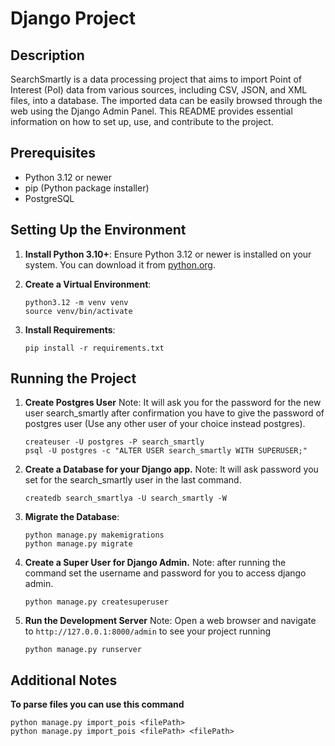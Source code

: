 
# Django Project

## Description
SearchSmartly is a data processing project that aims to import Point of Interest (PoI) data from various sources, including CSV, JSON, and XML files, into a database. The imported data can be easily browsed through the web using the Django Admin Panel. This README provides essential information on how to set up, use, and contribute to the project.

## Prerequisites
- Python 3.12 or newer
- pip (Python package installer)
- PostgreSQL

## Setting Up the Environment
1. **Install Python 3.10+**: Ensure Python 3.12 or newer is installed on your system. You can download it from [python.org](https://www.python.org/downloads/).

2. **Create a Virtual Environment**:
   ```
   python3.12 -m venv venv
   source venv/bin/activate
   ```

3. **Install Requirements**:
   ```
   pip install -r requirements.txt
   ```

## Running the Project

1. **Create Postgres User** Note: It will ask you for the password for the new user search_smartly after confirmation you have to give the password of postgres user (Use any other user of your choice instead postgres).
   ```
   createuser -U postgres -P search_smartly
   psql -U postgres -c "ALTER USER search_smartly WITH SUPERUSER;"
   ```
   
2. **Create a Database for your Django app.** Note: It will ask password you set for the search_smartly user in the last command.
   ```
   createdb search_smartlya -U search_smartly -W 
   ```
   

3. **Migrate the Database**:
   ```
   python manage.py makemigrations
   python manage.py migrate
   ```

4. **Create a Super User for Django Admin.** Note: after running the command set the username and password for you to access django admin.
   ```
   python manage.py createsuperuser
   ```   

5. **Run the Development Server** Note: Open a web browser and navigate to `http://127.0.0.1:8000/admin` to see your project running
   ```
   python manage.py runserver
   ```

## Additional Notes

**To parse files you can use this command**
```
python manage.py import_pois <filePath>
python manage.py import_pois <filePath> <filePath>
```
